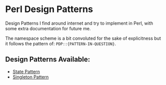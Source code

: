 # Perl Design Patterns

Design Patterns I find around internet and try to implement in Perl, with some
extra documentation for future me.

The namespace scheme is a bit convoluted for the sake of explicitness but it
follows the pattern of: `PDP::{PATTERN-IN-QUESTION}`.

## Design Patterns Available:

- [State Pattern](./docs/state/)
- [Singleton Pattern](./docs/singleton/)
